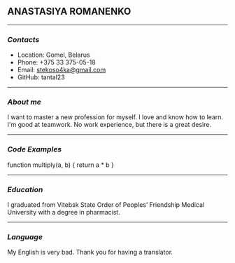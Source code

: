 ## ANASTASIYA ROMANENKO
 ___
### _Contacts_
- Location: Gomel, Belarus
- Phone: +375 33 375-05-18
- Email: stekoso4ka@gmail.com
- GitHub: tantal23
 ___
### _About me_
I want to master a new profession for myself. I love and know how to learn. I'm good at teamwork. No work experience, but there is a great desire.
 ___
### _Code Examples_
function multiply(a, b) {
  return a * b
}
 ___
### _Education_
 I graduated from  Vitebsk State Order of Peoples’ Friendship Medical University with a degree in pharmacist.
  ___
### _Language_
 My English is very bad. Thank you for having a translator.  